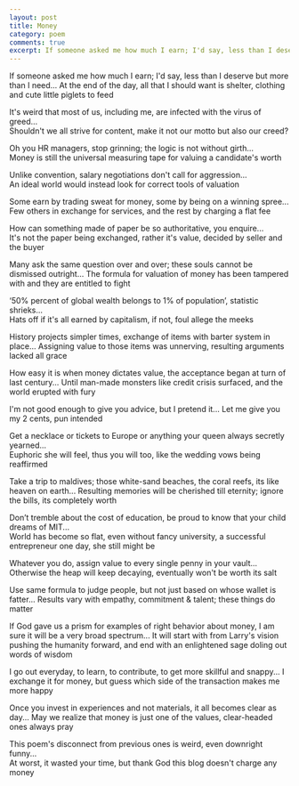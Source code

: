 ```yaml
---
layout: post
title: Money
category: poem
comments: true
excerpt: If someone asked me how much I earn; I'd say, less than I deserve but more than I need...
---
```



If someone asked me how much I earn; I'd say, less than I deserve but more than I need...
At the end of the day, all that I should want is shelter, clothing and cute little piglets to feed


It's weird that most of us, including me, are infected with the virus of greed...  
Shouldn't we all strive for content, make it not our motto but also our creed?


Oh you HR managers, stop grinning; the logic is not without girth...  
Money is still the universal measuring tape for valuing a candidate's worth


Unlike convention, salary negotiations don't call for aggression...  
An ideal world would instead look for correct tools of valuation


Some earn by trading sweat for money, some by being on a winning spree...
Few others in exchange for services, and the rest by charging a flat fee


How can something made of paper be so authoritative, you enquire...  
It's not the paper being exchanged, rather it's value, decided by seller and the buyer


Many ask the same question over and over; these souls cannot be dismissed outright...
The formula for valuation of money has been tampered with and they are entitled to fight


‘50% percent of global wealth belongs to 1% of population’, statistic shrieks...  
Hats off if it's all earned by capitalism, if not, foul allege the meeks


History projects simpler times, exchange of items with barter system in place...
Assigning value to those items was unnerving, resulting arguments lacked all grace


How easy it is when money dictates value, the acceptance began at turn of last century...
Until man-made monsters like credit crisis surfaced, and the world erupted with fury


I'm not good enough to give you advice, but I pretend it...
Let me give you my 2 cents, pun intended


Get a necklace or tickets to Europe or anything your queen always secretly yearned...  
Euphoric she will feel, thus you will too, like the wedding vows being reaffirmed


Take a trip to maldives; those white-sand beaches, the coral reefs, its like heaven on earth...
Resulting memories will be cherished till eternity; ignore the bills, its completely worth


Don’t tremble about the cost of education, be proud to know that your child dreams of MIT...  
World has become so flat, even without fancy university, a successful entrepreneur one day, she still might be


Whatever you do, assign value to every single penny in your vault...  
Otherwise the heap will keep decaying, eventually won't be worth its salt


Use same formula to judge people, but not just based on whose wallet is fatter...
Results vary with empathy, commitment & talent; these things do matter


If God gave us a prism for examples of right behavior about money, I am sure it will be a very broad spectrum...
It will start with from Larry's vision pushing the humanity forward, and end with an enlightened sage doling out words of wisdom


I go out everyday, to learn, to contribute, to get more skillful and snappy...
I exchange it for money, but guess which side of the transaction makes me more happy


Once you invest in experiences and not materials, it all becomes clear as day...
May we realize that money is just one of the values, clear-headed ones always pray


This poem's disconnect from previous ones is weird, even downright funny...  
At worst, it wasted your time, but thank God this blog doesn't charge any money






